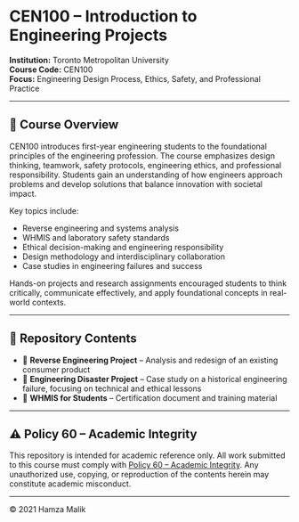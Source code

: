 # CEN100 – Introduction to Engineering Projects

**Institution:** Toronto Metropolitan University  
**Course Code:** CEN100  
**Focus:** Engineering Design Process, Ethics, Safety, and Professional Practice

---

## 📘 Course Overview

CEN100 introduces first-year engineering students to the foundational principles of the engineering profession. The course emphasizes design thinking, teamwork, safety protocols, engineering ethics, and professional responsibility. Students gain an understanding of how engineers approach problems and develop solutions that balance innovation with societal impact.

Key topics include:
- Reverse engineering and systems analysis  
- WHMIS and laboratory safety standards  
- Ethical decision-making and engineering responsibility  
- Design methodology and interdisciplinary collaboration  
- Case studies in engineering failures and success  

Hands-on projects and research assignments encouraged students to think critically, communicate effectively, and apply foundational concepts in real-world contexts.

---

## 📁 Repository Contents

- 📂 **Reverse Engineering Project** – Analysis and redesign of an existing consumer product  
- 📂 **Engineering Disaster Project** – Case study on a historical engineering failure, focusing on technical and ethical lessons  
- 📄 **WHMIS for Students** – Certification document and training material  

---

## ⚠️ Policy 60 – Academic Integrity

This repository is intended for academic reference only. All work submitted to this course must comply with [Policy 60 – Academic Integrity](https://www.torontomu.ca/senate/policies/pol60.pdf). Any unauthorized use, copying, or reproduction of the contents herein may constitute academic misconduct.

---

© 2021 Hamza Malik 
